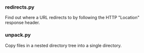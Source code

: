 ### redirects.py
Find out where a URL redirects to by following the HTTP "Location" response header.

### unpack.py
Copy files in a nested directory tree into a single directory.

